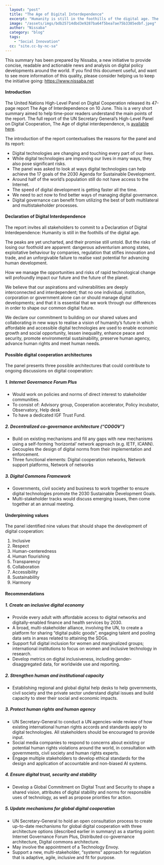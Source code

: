 ```yaml
---
  layout: "post"
  title: "The Age of Digital Interdependence"
  excerpt: "Humanity is still in the foothills of the digital age. The peaks are yet uncharted, and their promise still untold."
  image: "/assets/imgs/bdb25714dbd3e9287ba64f5bea7ae75b3385edbf.jpeg"
  author: "Nissaba"
  category: "blog"
  tags: 
    - "Social Innovation"
  cc: "site.cc-by-nc-sa"
---
```



This summary has been prepared by Nissaba, a new initiative to provide concise, readable and actionable news and analysis on digital policy developments around the world. If you find this document useful, and want to see more information of this quality, please consider helping us to keep the initiative going: https://www.nissaba.net

#### Introduction

The United Nations High-Level Panel on Digital Cooperation released its 47-page report The Age of Interdependence on 10 June. This is a very short summary aimed to help time-poor readers understand the main points of the report. The full report of the UN Secretary General’s High-Level Panel on Digital Cooperation, The Age of digital interdependence, is [available here](https://digitalcooperation.org/wp-content/uploads/2019/06/digitalcooperation-report-for-web.pdf). 

The introduction of the report contextualises the reasons for the panel and its report:
* Digital technologies are changing and touching every part of our lives. 
* While digital technologies are improving our lives in many ways, they also pose significant risks. 
* The panel was asked to look at ways digital technologies can help achieve the 17 goals of the 2030 Agenda for Sustainable Development. 
* Around half of the world’s population still do not have access to the Internet. 
* The speed of digital development is getting faster all the time. 
* We need to act now to find better ways of managing digital governance.
* Digital governance can benefit from utilizing the best of both multilateral and multistakeholder processes. 

#### Declaration of Digital Interdependence 

The report invites all stakeholders to commit to a Declaration of Digital Interdependence: Humanity is still in the foothills of the digital age. 

The peaks are yet uncharted, and their promise still untold. But the risks of losing our foothold are apparent: dangerous adventurism among states, exploitative behaviour by companies, regulation that stifles innovation and trade, and an unforgivable failure to realise vast potential for advancing human development.

How we manage the opportunities and risks of rapid technological change will profoundly impact our future and the future of the planet.

We believe that our aspirations and vulnerabilities are deeply interconnected and interdependent; that no one individual, institution, corporation or government alone can or should manage digital developments; and that it is essential that we work through our differences in order to shape our common digital future. 

We declare our commitment to building on our shared values and collaborating in new ways to realise a vision of humanity’s future in which affordable and accessible digital technologies are used to enable economic growth and social opportunity, lessen inequality, enhance peace and security, promote environmental sustainability, preserve human agency, advance human rights and meet human needs. 

#### Possible digital cooperation architectures 

The panel presents three possible architectures that could contribute to ongoing discussions on digital cooperation: 

##### 1. Internet Governance Forum Plus
* Would work on policies and norms of direct interest to stakeholder communities. 
* To consist of: Advisory group, Cooperation accelerator, Policy incubator, Observatory, Help desk
* To have a dedicated IGF Trust Fund.

##### 2. Decentralized co-governance architecture (“COGOV”)
* Build on existing mechanisms and fill any gaps with new mechanisms using a self-forming ‘horizontal’ network approach (e.g. IETF, ICANN). 
* Decouples the design of digital norms from their implementation and enforcement. 
* Three functional elements: Digital cooperation networks, Network support platforms, Network of networks 

##### 3. Digital Commons Framework 
* Governments, civil society and business to work together to ensure digital technologies promote the 2030 Sustainable Development Goals.
* Multi-stakeholder tracks would discuss emerging issues, then come together at an annual meeting.

#### Underpinning values

The panel identified nine values that should shape the development of digital cooperation: 

1. Inclusive
2. Respect
3. Human-centeredness
4. Human flourishing
5. Transparency
6. Collaboration
7. Accessibility
8. Sustainability
9. Harmony

#### Recommendations

##### 1. Create an inclusive digital economy 
* Provide every adult with affordable access to digital networks and digitally-enabled finance and health services by 2030. 
* A broad, multi-stakeholder alliance, involving the UN, to create a platform for sharing “digital public goods”, engaging talent and pooling data sets in areas related to attaining the SDGs. 
* Support full digital inclusion for women and marginalized groups; international institutions to focus on women and inclusive technology in research. 
* Develop metrics on digital inclusiveness, including gender-disaggregated data, for worldwide use and reporting. 

##### 2. Strengthen human and institutional capacity 
* Establishing regional and global digital help desks to help governments, civil society and the private sector understand digital issues and build capacity to steer their social and economic impacts. 

##### 3. Protect human rights and human agency
* UN Secretary-General to conduct a UN agencies-wide review of how existing international human rights accords and standards apply to digital technologies. All stakeholders should be encouraged to provide input.  
* Social media companies to respond to concerns about existing or potential human rights violations around the world, in consultation with governments, civil society and human rights experts. 
* Engage multiple stakeholders to develop ethical standards for the design and application of accountable and non-biased AI systems. 

##### 4. Ensure digital trust, security and stability
* Develop a Global Commitment on Digital Trust and Security to shape a shared vision, attributes of digital stability and norms for responsible uses of technology, as well as propose priorities for action. 

##### 5. Update mechanisms for global digital cooperation 
* UN Secretary-General to hold an open consultation process to create up-to-date mechanisms for global digital cooperation with three architecture options (described earlier in summary) as a starting point: Internet Governance Forum Plus, Distributed co-governance architecture, Digital commons architecture.
* May involve the appointment of a Technology Envoy.
* Support a new, multi-stakeholder, “systems” approach for regulation that is adaptive, agile, inclusive and fit for purpose.
